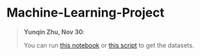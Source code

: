# Machine-Learning-Project

> **Yunqin Zhu, Nov 30**:
>  
> You can run [this notebook](notebooks/zyq%20Nov%2030.ipynb) or [this script](scripts/download.py) to get the datasets.